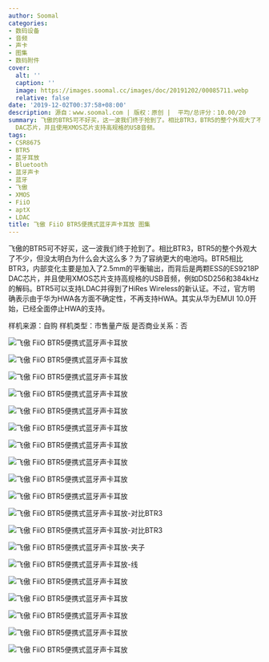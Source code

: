 ```yaml
---
author: Soomal
categories:
- 数码设备
- 音频
- 声卡
- 图集
- 数码附件
cover:
  alt: ''
  caption: ''
  image: https://images.soomal.cc/images/doc/20191202/00085711.webp
  relative: false
date: '2019-12-02T00:37:58+08:00'
description: 源自：www.soomal.com | 版权：原创 |  平均/总评分：10.00/20
summary: 飞傲的BTR5可不好买，这一波我们终于抢到了。相比BTR3，BTR5的整个外观大了不少，但没太明白为什么会大这么多？为了容纳更大的电池吗。BTR5相比BTR3，内部变化主要是加入了2.5mm的平衡输出，而背后是两颗ESS的ES9218P
  DAC芯片，并且使用XMOS芯片支持高规格的USB音频。
tags:
- CSR8675
- BTR5
- 蓝牙耳放
- Bluetooth
- 蓝牙声卡
- 蓝牙
- 飞傲
- XMOS
- FiiO
- aptX
- LDAC
title: 飞傲 FiiO BTR5便携式蓝牙声卡耳放 图集
---
```


飞傲的BTR5可不好买，这一波我们终于抢到了。相比BTR3，BTR5的整个外观大了不少，但没太明白为什么会大这么多？为了容纳更大的电池吗。BTR5相比BTR3，内部变化主要是加入了2.5mm的平衡输出，而背后是两颗ESS的ES9218P DAC芯片，并且使用XMOS芯片支持高规格的USB音频，例如DSD256和384kHz的解码。BTR5可以支持LDAC并得到了HiRes Wireless的新认证。不过，官方明确表示由于华为HWA各方面不确定性，不再支持HWA。其实从华为EMUI 10.0开始，已经全面停止HWA的支持。

样机来源：自购
样机类型：市售量产版
是否商业关系：否

![飞傲 FiiO BTR5便携式蓝牙声卡耳放](https://images.soomal.cc/images/doc/20191202/00085692.webp)




![飞傲 FiiO BTR5便携式蓝牙声卡耳放](https://images.soomal.cc/images/doc/20191202/00085693.webp)




![飞傲 FiiO BTR5便携式蓝牙声卡耳放](https://images.soomal.cc/images/doc/20191202/00085694.webp)




![飞傲 FiiO BTR5便携式蓝牙声卡耳放](https://images.soomal.cc/images/doc/20191202/00085695.webp)




![飞傲 FiiO BTR5便携式蓝牙声卡耳放](https://images.soomal.cc/images/doc/20191202/00085696.webp)




![飞傲 FiiO BTR5便携式蓝牙声卡耳放](https://images.soomal.cc/images/doc/20191202/00085697.webp)




![飞傲 FiiO BTR5便携式蓝牙声卡耳放](https://images.soomal.cc/images/doc/20191202/00085698.webp)




![飞傲 FiiO BTR5便携式蓝牙声卡耳放](https://images.soomal.cc/images/doc/20191202/00085699.webp)




![飞傲 FiiO BTR5便携式蓝牙声卡耳放](https://images.soomal.cc/images/doc/20191202/00085700.webp)




![飞傲 FiiO BTR5便携式蓝牙声卡耳放](https://images.soomal.cc/images/doc/20191202/00085701.webp)




![飞傲 FiiO BTR5便携式蓝牙声卡耳放-对比BTR3](https://images.soomal.cc/images/doc/20191202/00085702.webp)




![飞傲 FiiO BTR5便携式蓝牙声卡耳放-对比BTR3](https://images.soomal.cc/images/doc/20191202/00085703.webp)




![飞傲 FiiO BTR5便携式蓝牙声卡耳放-夹子](https://images.soomal.cc/images/doc/20191202/00085704.webp)




![飞傲 FiiO BTR5便携式蓝牙声卡耳放-线](https://images.soomal.cc/images/doc/20191202/00085705.webp)




![飞傲 FiiO BTR5便携式蓝牙声卡耳放](https://images.soomal.cc/images/doc/20191202/00085706.webp)




![飞傲 FiiO BTR5便携式蓝牙声卡耳放](https://images.soomal.cc/images/doc/20191202/00085707.webp)




![飞傲 FiiO BTR5便携式蓝牙声卡耳放](https://images.soomal.cc/images/doc/20191202/00085708.webp)




![飞傲 FiiO BTR5便携式蓝牙声卡耳放](https://images.soomal.cc/images/doc/20191202/00085709.webp)




![飞傲 FiiO BTR5便携式蓝牙声卡耳放](https://images.soomal.cc/images/doc/20191202/00085710.webp)